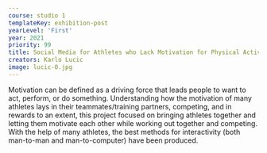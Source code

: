```yaml
---
course: studio 1
templateKey: exhibition-post
yearLevel: 'First'
year: 2021
priority: 99
title: Social Media for Athletes who Lack Motivation for Physical Activity in the Pandemic – Sporteefy
creators: Karlo Lucic
image: lucic-0.jpg
---
```


Motivation can be defined as a driving force that leads people to want to act, perform, or do something. Understanding how the motivation of many athletes lays in their teammates/training partners, competing, and in rewards to an extent, this project focused on bringing athletes together and letting them motivate each other while working out together and competing. With the help of many athletes, the best methods for interactivity (both man-to-man and man-to-computer) have been produced.
